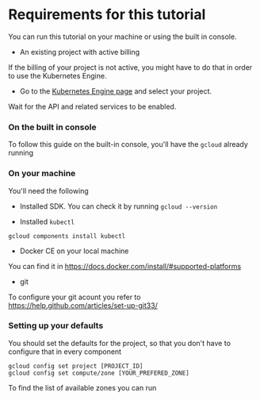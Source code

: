 # Requirements for this tutorial

You can run this tutorial on your machine or using the built in console.

* An existing project with active billing

If the billing of your project is not active, you might have to do that in order to use the Kubernetes Engine.

* Go to the [Kubernetes Engine page](https://console.cloud.google.com/kubernetes) and select your project.

Wait for the API and related services to be enabled. 

### On the built in console

To follow this guide on the built-in console, you'll have the `gcloud` already running

### On your machine

You'll need the following

* Installed SDK. You can check it by running `gcloud --version`

* Installed `kubectl`

```gcloud components install kubectl```

* Docker CE on your local machine

You can find it in https://docs.docker.com/install/#supported-platforms

* git 

To configure your git acount you refer to https://help.github.com/articles/set-up-git33/

### Setting up your defaults

You should set the defaults for the project, so that you don't have to configure that in every component

```
gcloud config set project [PROJECT_ID]
gcloud config set compute/zone [YOUR_PREFERED_ZONE]
```

To find the list of available zones you can run

``````